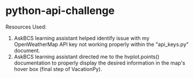 # python-api-challenge
Resources Used:
1. AskBCS learning assistant helped identify issue with my OpenWeatherMap API key not working properly within the "api_keys.py" document.
2. AskBCS learning assistant directed me to the hvplot.points() documentation to properly display the desired information in the map's hover box (final step of VacationPy).
